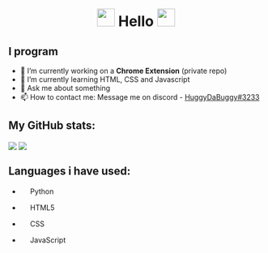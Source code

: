 <div align="center">
  <h1> <img src="https://media0.giphy.com/media/mGVKd9IwAp6rUIFEjN/source.gif" width="35px"> Hello <img src="https://media0.giphy.com/media/mGVKd9IwAp6rUIFEjN/source.gif" width="35px">
  </h1>
</div>

## I program

- 🔭 I’m currently working on a <b>Chrome Extension</b> (private repo)
- 🌱 I’m currently learning HTML, CSS and Javascript
- 💬 Ask me about something
- 📫 How to contact me: Message me on discord - [HuggyDaBuggy#3233](https://discord.com)
<!--
- 😄 Pronouns: Him / He
- ⚡ Fun fact: 
- 👯 I’m looking to collaborate on N/A
- 🤔 I’m looking for help with N/A
-->

## My GitHub stats:

<img align="center" src="https://github-readme-stats.vercel.app/api?username=HuggyDaBuggy&count_private=true&show_icons=true&theme=merko">

<img align="center" src="https://github-readme-stats.vercel.app/api/top-langs/?username=HuggyDaBuggy&layout=compact&theme=merko">

## Languages i have used:

- <img src="https://upload.wikimedia.org/wikipedia/commons/thumb/c/c3/Python-logo-notext.svg/1024px-Python-logo-notext.svg.png" height="15">  Python

- <img src="https://upload.wikimedia.org/wikipedia/commons/thumb/6/61/HTML5_logo_and_wordmark.svg/1200px-HTML5_logo_and_wordmark.svg.png" height="15">  HTML5

- <img src="https://cdn.iconscout.com/icon/free/png-512/css-118-569410.png" height="15">  CSS

- <img src="https://seeklogo.com/images/J/javascript-logo-8892AEFCAC-seeklogo.com.png" height="15">  JavaScript

<!--
LICENSE
If you would like to copy this file or any others on my profile please **Star** and **Fork** it first.
Files on my Profile are protect by GNU General Public License v3.0.
-->
